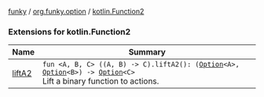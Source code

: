 [funky](../../index.md) / [org.funky.option](../index.md) / [kotlin.Function2](.)

### Extensions for kotlin.Function2

| Name | Summary |
|---|---|
| [liftA2](lift-a2.md) | `fun <A, B, C> ((A, B) -> C).liftA2(): (`[`Option`](../-option/index.md)`<A>, `[`Option`](../-option/index.md)`<B>) -> `[`Option`](../-option/index.md)`<C>`<br>Lift a binary function to actions. |
